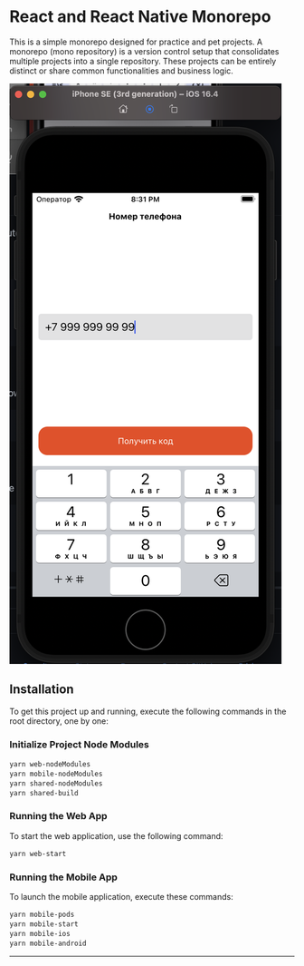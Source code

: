 # React and React Native Monorepo

This is a simple monorepo designed for practice and pet projects. A monorepo (mono repository) is a version control setup that consolidates multiple projects into a single repository. These projects can be entirely distinct or share common functionalities and business logic.

![ios](img/ios.png)

## Installation

To get this project up and running, execute the following commands in the root directory, one by one:

### Initialize Project Node Modules

```bash
yarn web-nodeModules
yarn mobile-nodeModules
yarn shared-nodeModules
yarn shared-build
```

### Running the Web App

To start the web application, use the following command:

```bash
yarn web-start
```

### Running the Mobile App

To launch the mobile application, execute these commands:

```bash
yarn mobile-pods
yarn mobile-start
yarn mobile-ios
yarn mobile-android
```

---
